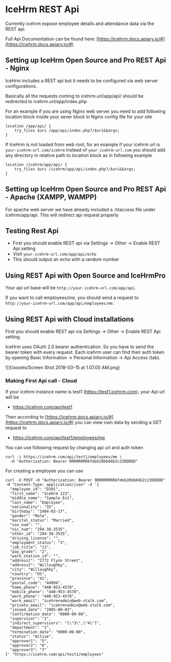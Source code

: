 # IceHrm REST Api

Currently icehrm expose employee details and attendance data via the REST api. 

Full Api Documentation can be found here:
[https://icehrm.docs.apiary.io/#](https://icehrm.docs.apiary.io/#)

## Setting up IceHrm Open Source and Pro REST Api - Nginx

IceHrm includes a REST api but it needs to be configured via web server configurations.

Basically all the requests coming to icehrm.url/app/api/ should be redirected to icehrm.url/app/index.php

For an example if you are using Nginx web server you need to add following location block inside your sever block
in Nginx config file for your site
 
```
location /app/api/ {
    try_files $uri /app/api/index.php?/$uri&$args;
}
```

If IceHrm is not loaded from web root, for an example if your icehrm url is ```your-icehrm-url.com/icehrm``` instead of
```your-icehrm-url.com``` you should add any directory in relative path to location block as in following example

```
location /icehrm/app/api/ {
    try_files $uri /icehrm/app/api/index.php?/$uri&$args;
}
```

## Setting up IceHrm Open Source and Pro REST Api - Apache (XAMPP, WAMPP)

For apache web server we have already included a .htaccess file under icehrm/app/api. This will redirect api request properly

## Testing Rest Api

- First you should enable REST api via Settings -> Other -> Enable REST Api setting
- Visit ```your-icehrm-url.com/app/api/echo```
- This should output an echo with a random number

## Using REST Api with Open Source and IceHrmPro

Your api url base will be ```http://your-icehrm-url.com/app/api```.

If you want to call employees/me, you should send a request to ```http://your-icehrm-url.com/app/api/employees/me```.

 
## Using REST Api with Cloud installations

First you should enable REST api via Settings -> Other -> Enable REST Api setting.

IceHrm uses OAuth 2.0 bearer authentication. So you have to send the bearer token with every request. Each icehrm user can find their auth token by opening Basic Information -> Personal Information -> Api Access (tab).

![](/assets/Screen Shot 2018-03-15 at 1.07.05 AM.png)

### Making First Api call - Cloud

If your icehrm instance name is test1 (https://test1.icehrm.com), your Api url will be

- https://icehrm.com/api/test1

Then according to [https://icehrm.docs.apiary.io/#](https://icehrm.docs.apiary.io/#) you can view own data by sending a GET request to 

- https://icehrm.com/api/test1/employees/me

You can use following request by changing api url and auth token


```
curl -i https://icehrm.com/api/test1/employees/me \
  -H "Authorization: Bearer RRRRRRRR6fdeb20bb04b2c23DDDDD"
```

For creating a employee you can use

```
curl -X POST -H "Authorization: Bearer 9RRRRRRRR6fdeb20bb04b2c23DDDDD" -H "Content-Type: application/json" -d '{
  "employee_id": "D101",
  "first_name": "IceHrm 123",
  "middle_name": "Sample Ex1",
  "last_name": "Employee",
  "nationality": "35",
  "birthday": "1984-03-17",
  "gender": "Male",
  "marital_status": "Married",
  "ssn_num": "",
  "nic_num": "294-38-3535",
  "other_id": "294-38-3535",
  "driving_license": "",
  "employment_status": "3",
  "job_title": "11",
  "pay_grade": "2",
  "work_station_id": "",
  "address1": "2772 Flynn Street",
  "address2": "Willoughby",
  "city": "Willoughby",
  "country": "US",
  "province": "41",
  "postal_code": "44094",
  "home_phone": "440-953-4578",
  "mobile_phone": "440-953-4578",
  "work_phone": "440-953-4578",
  "work_email": "icehrm+admin@web-stalk.com",
  "private_email": "icehrm+admin@web-stalk.com",
  "joined_date": "2005-08-03",
  "confirmation_date": "0000-00-00",
  "supervisor": "1",
  "indirect_supervisors": "[\"3\",\"4\"]",
  "department": "1",
  "termination_date": "0000-00-00",
  "status": "Active",
  "approver1": "5",
  "approver2": "6",
  "approver3": "7"
}' "https://icehrm.com/api/test1/employees"
```




